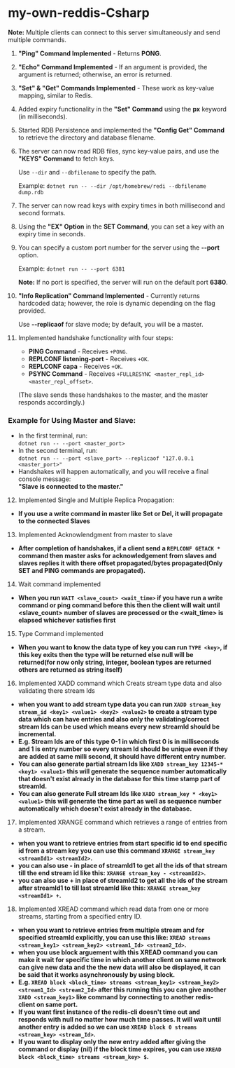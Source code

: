 # my-own-reddis-Csharp

**Note:** Multiple clients can connect to this server simultaneously and send multiple commands.

1. **"Ping" Command Implemented** - Returns **PONG**.
2. **"Echo" Command Implemented** - If an argument is provided, the argument is returned; otherwise, an error is returned.
3. **"Set" & "Get" Commands Implemented** - These work as key-value mapping, similar to Redis.
4. Added expiry functionality in the **"Set" Command** using the **px** keyword (in milliseconds).
5. Started RDB Persistence and implemented the **"Config Get" Command** to retrieve the directory and database filename.
6. The server can now read RDB files, sync key-value pairs, and use the **"KEYS" Command** to fetch keys.

   Use `--dir` and `--dbfilename` to specify the path.

   Example: `dotnet run -- --dir /opt/homebrew/redi --dbfilename dump.rdb`

7. The server can now read keys with expiry times in both millisecond and second formats.
8. Using the **"EX" Option** in the **SET Command**, you can set a key with an expiry time in seconds.
9. You can specify a custom port number for the server using the **--port** option.

   Example: `dotnet run -- --port 6381`

   **Note:** If no port is specified, the server will run on the default port **6380**.

10. **"Info Replication" Command Implemented** - Currently returns hardcoded data; however, the role is dynamic depending on the flag provided.

    Use **--replicaof** for slave mode; by default, you will be a master.

11. Implemented handshake functionality with four steps:

    - **PING Command** - Receives `+PONG`.
    - **REPLCONF listening-port** - Receives `+OK`.
    - **REPLCONF capa** - Receives `+OK`.
    - **PSYNC Command** - Receives `+FULLRESYNC <master_repl_id> <master_repl_offset>`.

    (The slave sends these handshakes to the master, and the master responds accordingly.)

### Example for Using Master and Slave:

- In the first terminal, run:  
  `dotnet run -- --port <master_port>`
- In the second terminal, run:  
  `dotnet run -- --port <slave_port> --replicaof "127.0.0.1 <master_port>"`
- Handshakes will happen automatically, and you will receive a final console message:  
  **"Slave is connected to the master."**

12. Implemented Single and Multiple Replica Propagation:

- **If you use a write command in master like Set or Del, it will propagate to the connected Slaves**

13. Implemented Acknowlendgment from master to slave

- **After completion of handshakes, if a client send a `REPLCONF GETACK *` command then master asks for acknowledgement from slaves and slaves replies it with there offset propagated/bytes propagated(Only SET and PING commands are propagated).**

14. Wait command implemented

- **When you run `WAIT <slave_count> <wait_time>` if you have run a write command or ping command before this then the client will wait until <slave_count> number of slaves are processed or the <wait_time> is elapsed whichever satisfies first**

15. Type Command implemented

- **When you want to know the data type of key you can run `TYPE <key>`, if this key exits then the type will be returned else null will be returned(for now only string, integer, boolean types are returned others are returned as string itself)**

16. Implemented XADD command which Creats stream type data and also validating there stream Ids

- **when you want to add stream type data you can run `XADD stream_key stream_id <key1> <value1> <key2> <value2>` to create a stream type data which can have entries and also only the validating/correct stream Ids can be used which means every new streamId should be incremental.**
- **E.g. Stream Ids are of this type 0-1 in which first 0 is in milliseconds and 1 is entry number so every stream Id should be unique even if they are added at same milli second, it should have different entry number.**
- **You can also generate partial stream Ids like `XADD stream_key 12345-* <key1> <value1>` this will generate the sequence number automatically that doesn't exist already in the database for this time stamp part of streamId.**
- **You can also generate Full stream Ids like `XADD stream_key * <key1> <value1>` this will generate the time part as well as sequence number automatically which doesn't exist already in the database.**

17. Implemented XRANGE command which retrieves a range of entries from a stream.

- **when you want to retrieve entries from start specific id to end specific id from a stream key you can use this command `XRANGE stream_key <streamId1> <streamId2>`.**
- **you can also use - in place of streamId1 to get all the ids of that stream till the end stream id like this: `XRANGE stream_key - <streamId2>`.**
- **you can also use + in place of streamId2 to get all the ids of the stream after streamId1 to till last streamId like this: `XRANGE stream_key <streamId1> +`.**

18. Implemented XREAD command which read data from one or more streams, starting from a specified entry ID.

- **when you want to retrieve entries from multiple stream and for specified streamId explicitly, you can use this like: `XREAD streams <stream_key1> <stream_key2> <stream1_Id> <stream2_Id>`.**
- **when you use block arguement with this XREAD command you can make it wait for specific time in which another client on same network can give new data and the the new data will also be displayed, it can be said that it works asynchronously by using block.**
- **E.g. `XREAD block <block_time> streams <stream_key1> <stream_key2> <stream1_Id> <stream2_Id>` after this running this you can give another `XADD <stream_key1>` like command by connecting to another redis-client on same port.**
- **If you want first instance of the redis-cli doesn't time out and responds with null no matter how much time passes. It will wait until another entry is added so we can use `XREAD block 0 streams <stream_key> <stream_Id>`.**
- **If you want to display only the new entry added after giving the command or display (nil) if the block time expires, you can use `XREAD block <block_time> streams <stream_key> $`.**
